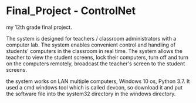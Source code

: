 # Final_Project - ControlNet
my 12th grade final project.

The system is designed for teachers / classroom administrators with a computer lab. 
The system enables convenient control and handling of students' computers in the classroom in real time.
The system allows the teacher to view the student screens, lock their computers, turn off and turn on the computers remotely, 
broadcast the teacher's screen to the student screens.

the system works on LAN multiple computers, Windows 10 os, Python 3.7. It used a cmd windows tool which is called devcon, 
so download it and put the software file into the system32 directory in the windows directory.
